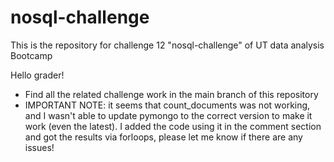 # nosql-challenge
This is the repository for challenge 12 "nosql-challenge" of UT data analysis Bootcamp 

Hello grader! 

- Find all the related challenge work in the main branch of this repository
 - IMPORTANT NOTE: it seems that count_documents was not working, and I wasn't able to update pymongo to the correct version to make it work (even the latest). I added the code using it in the comment section and got the results via forloops, please let me know if there are any issues! 
